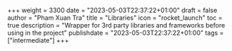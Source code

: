 +++
weight = 3300
date = "2023-05-03T22:37:22+01:00"
draft = false
author = "Pham Xuan Tra"
title = "Libraries"
icon = "rocket_launch"
toc = true
description = "Wrapper for 3rd party libraries and frameworks before using in the project"
publishdate = "2023-05-03T22:37:22+01:00"
tags = ["intermediate"]
+++
